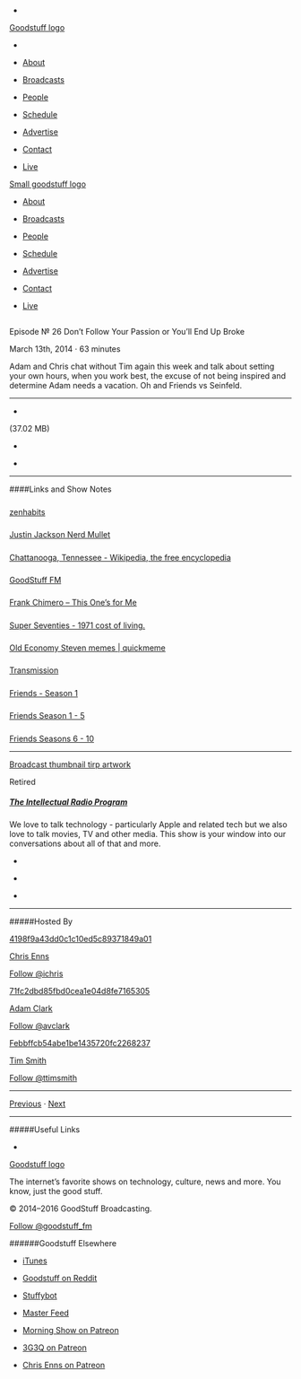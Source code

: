

-
[Goodstuff logo](http://www.goodstuff.fm/)[](/assets/goodstuff_logo-17c1fe6f378352de5d7345f76152130b.svg)

-


-  [About](/about)

-  [Broadcasts](/broadcasts)

-  [People](/people)

-  [Schedule](/schedule)

-  [Advertise](/advertise)

-  [Contact](/contact)

-  [Live](/live)


[Small goodstuff logo](http://www.goodstuff.fm/)[](/assets/small_goodstuff_logo-bf032e72b9ec41494f4d90905f1ad619.svg)


-  [About](/about)

-  [Broadcasts](/broadcasts)

-  [People](/people)

-  [Schedule](/schedule)

-  [Advertise](/advertise)

-  [Contact](/contact)

-  [Live](/live)


##
Episode № 26
Don’t Follow Your Passion or You’ll End Up Broke


March 13th, 2014
·
63
minutes


Adam and Chris chat without Tim again this week and talk about setting your own hours, when you work best, the excuse of not being inspired and determine Adam needs a vacation. Oh and Friends vs Seinfeld.


------------------------------


-
[](https://goodstuffs3.s3.amazonaws.com/uploads/tirp-26.mp3)(37.02 MB)

-
[](http://twitter.com/intent/tweet?text=The%20Intellectual%20Radio%20Program%20%E2%84%96%2026%20on%20@goodstuff_fm%20-%20http://goodstuff.fm/tirp/26)

-
[](http://www.facebook.com/sharer/sharer.php?u=http://goodstuff.fm/tirp/26)


------------------------------


####Links and Show Notes

#####
[zenhabits](http://zenhabits.net/)


#####
[Justin Jackson Nerd Mullet](http://justinjackson.ca/wp-content/uploads/2013/09/justin-jackson-nerd-mullet-384x500.jpg)


#####
[Chattanooga, Tennessee - Wikipedia, the free encyclopedia](http://en.wikipedia.org/wiki/Chatanooga)


#####
[GoodStuff FM](http://goodstuff.fm/)


#####
[Frank Chimero – This One’s for Me](http://frankchimero.com/blog/this-ones-for-me/)


#####
[Super Seventies - 1971 cost of living.](http://superseventies.tumblr.com/post/53368098530/beauty-cosmetics-fashion-clothes-shopping-health-fitness)


#####
[Old Economy Steven memes | quickmeme](http://www.quickmeme.com/Old-Economy-Steven/)


#####
[Transmission](http://transmission.am/)


#####
[Friends - Season 1](https://itunes.apple.com/ca/tv-season/friends-season-1/id168262075?uo=4&at=10l4Ki)


#####
[Friends Season 1 - 5](https://itunes.apple.com/ca/tv-season/friends-seasons-1-5/id571339754?uo=4&at=10l4Ki)


#####
[Friends Seasons 6 - 10](https://itunes.apple.com/ca/tv-season/friends-seasons-6-10/id571370477?uo=4&at=10l4Ki)


------------------------------


[Broadcast thumbnail tirp artwork](/tirp)[](https://goodstuffs3.s3.amazonaws.com/uploads/broadcast/image/15/broadcast_thumbnail_tirp_artwork.png)

Retired


##### [The Intellectual Radio Program](/tirp)


We love to talk technology - particularly Apple and related tech but we also love to talk movies, TV and other media. This show is your window into our conversations about all of that and more.

-
[](https://itunes.apple.com/us/podcast/intellectual-radio-program/id682246844)

-
[](/tirp/feed)

-
[](mailto:chris@goodstuff.fm?cc=sponsorship%40goodstuff.fm&subject=%5BGoodStuff%20FM%5D%20Sponsorship%20Inquiry%20for%20The%20Intellectual%20Radio%20Program)


------------------------------


#####Hosted By


[4198f9a43dd0c1c10ed5c89371849a01](/people/chris-enns)[](http://gravatar.com/avatar/4198f9a43dd0c1c10ed5c89371849a01.png?s=300&r=pg)

[Chris Enns](/people/chris-enns)


[Follow @ichris](https://twitter.com/ichris)


[71fc2dbd85fbd0cea1e04d8fe7165305](/people/avclark)[](http://gravatar.com/avatar/71fc2dbd85fbd0cea1e04d8fe7165305.png?s=300&r=pg)

[Adam Clark](/people/avclark)


[Follow @avclark](https://twitter.com/avclark)


[Febbffcb54abe1be1435720fc2268237](/people/ttimsmith)[](http://gravatar.com/avatar/febbffcb54abe1be1435720fc2268237.png?s=300&r=pg)

[Tim Smith](/people/ttimsmith)


[Follow @ttimsmith](https://twitter.com/ttimsmith)


------------------------------


[Previous](/tirp/25)
·
[Next](/tirp/27)


------------------------------


#####Useful Links

-
[](mailto:chris@goodstuff.fm?subject=%5BGoodstuff%20FM%5D%20Feedback%20for%20The%20Intellectual%20Radio%20Program)


[Goodstuff logo](http://www.goodstuff.fm/)[](/assets/goodstuff_logo-17c1fe6f378352de5d7345f76152130b.svg)


The internet’s favorite shows on technology, culture, news and more. You know, just the good stuff.


© 2014–2016 GoodStuff Broadcasting.

[Follow @goodstuff_fm](https://twitter.com/goodstufffm)


######Goodstuff Elsewhere

-  [iTunes](https://itunes.apple.com/us/artist/goodstuff-fm/id843385597?mt=2)

-  [Goodstuff on Reddit](https://www.reddit.com/r/Goodstuff_fm/)

-  [Stuffybot](http://stuffybot.goodstuff.fm)

-  [Master Feed](/master/feed)

-  [Morning Show on Patreon](https://www.patreon.com/morningshow)

-  [3G3Q on Patreon](https://www.patreon.com/3g3q)

-  [Chris Enns on Patreon](https://www.patreon.com/ichris)
